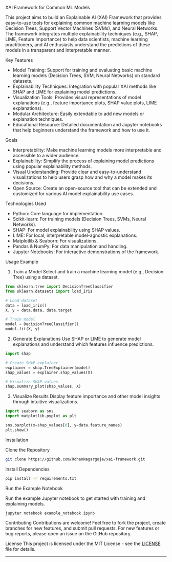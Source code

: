 XAI Framework for Common ML Models 

This project aims to build an Explainable AI (XAI) Framework that provides easy-to-use tools for explaining common machine learning models like Decision Trees, Support Vector Machines (SVMs), and Neural Networks. The framework integrates multiple explainability techniques (e.g., SHAP, LIME, Feature Importance) to help data scientists, machine learning practitioners, and AI enthusiasts understand the predictions of these models in a transparent and interpretable manner.

Key Features
- Model Training: Support for training and evaluating basic machine learning models (Decision Trees, SVM, Neural Networks) on standard datasets.
- Explainability Techniques: Integration with popular XAI methods like SHAP and LIME for explaining model predictions.
- Visualization Tools: Provides visual representations of model explanations (e.g., feature importance plots, SHAP value plots, LIME explanations).
- Modular Architecture: Easily extendable to add new models or explanation techniques.
- Educational Resource: Detailed documentation and Jupyter notebooks that help beginners understand the framework and how to use it.

Goals
- Interpretability: Make machine learning models more interpretable and accessible to a wider audience.
- Explainability: Simplify the process of explaining model predictions using popular explainability methods.
- Visual Understanding: Provide clear and easy-to-understand visualizations to help users grasp how and why a model makes its decisions.
- Open Source: Create an open-source tool that can be extended and customized for various AI model explainability use cases.

Technologies Used
- Python: Core language for implementation.
- Scikit-learn: For training models (Decision Trees, SVMs, Neural Networks).
- SHAP: For model explainability using SHAP values.
- LIME: For local, interpretable model-agnostic explanations.
- Matplotlib & Seaborn: For visualizations.
- Pandas & NumPy: For data manipulation and handling.
- Jupyter Notebooks: For interactive demonstrations of the framework.

Usage Example

1. Train a Model
Select and train a machine learning model (e.g., Decision Tree) using a dataset.

```python
from sklearn.tree import DecisionTreeClassifier
from sklearn.datasets import load_iris

# Load dataset
data = load_iris()
X, y = data.data, data.target

# Train model
model = DecisionTreeClassifier()
model.fit(X, y)
```

2. Generate Explanations
Use SHAP or LIME to generate model explanations and understand which features influence predictions.

```python
import shap

# Create SHAP explainer
explainer = shap.TreeExplainer(model)
shap_values = explainer.shap_values(X)

# Visualize SHAP values
shap.summary_plot(shap_values, X)
```

3. Visualize Results
Display feature importance and other model insights through intuitive visualizations.

```python
import seaborn as sns
import matplotlib.pyplot as plt

sns.barplot(x=shap_values[0], y=data.feature_names)
plt.show()
```

Installation

Clone the Repository
```bash
git clone https://github.com/RohanNagargoje/xai-framework.git
```

Install Dependencies
```bash
pip install -r requirements.txt
```

Run the Example Notebook

Run the example Jupyter notebook to get started with training and explaining models.

```bash
jupyter notebook example_notebook.ipynb
```

Contributing
Contributions are welcome! Feel free to fork the project, create branches for new features, and submit pull requests. For new features or bug reports, please open an issue on the GitHub repository.

License
This project is licensed under the MIT License - see the [LICENSE](LICENSE) file for details.

---
